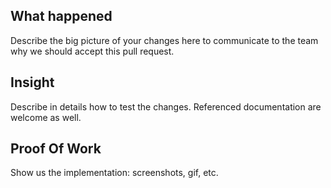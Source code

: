 ## What happened

Describe the big picture of your changes here to communicate to the team why we should accept this pull request.

## Insight

Describe in details how to test the changes. Referenced documentation are welcome as well.

## Proof Of Work

Show us the implementation: screenshots, gif, etc.
